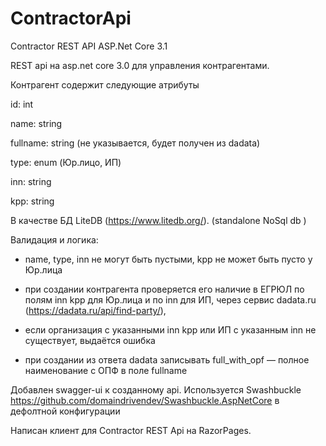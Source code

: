 # ContractorApi
Contractor REST API ASP.Net Core 3.1 

REST api на asp.net core 3.0 для управления контрагентами.

Контрагент содержит следующие атрибуты

  id: int

  name: string

  fullname: string (не указывается, будет получен из dadata)

  type: enum (Юр.лицо, ИП)

  inn: string

  kpp: string

В качестве БД LiteDB (https://www.litedb.org/). (standalone NoSql db )

Валидация и логика:

  - name, type, inn не могут быть пустыми, kpp не может быть пусто у Юр.лица

  - при создании контрагента проверяется его наличие в ЕГРЮЛ по полям inn kpp для Юр.лица и по inn для ИП, через сервис dadata.ru (https://dadata.ru/api/find-party/),

  - если организация с указанными inn kpp или ИП с указанным inn не существует, выдаётся ошибка

  - при создании из ответа dadata записывать full_with_opf — полное наименование с ОПФ в поле fullname

Добавлен swagger-ui к созданному api. Используется Swashbuckle https://github.com/domaindrivendev/Swashbuckle.AspNetCore в дефолтной конфигурации

Написан клиент для Contractor REST Api на RazorPages.
